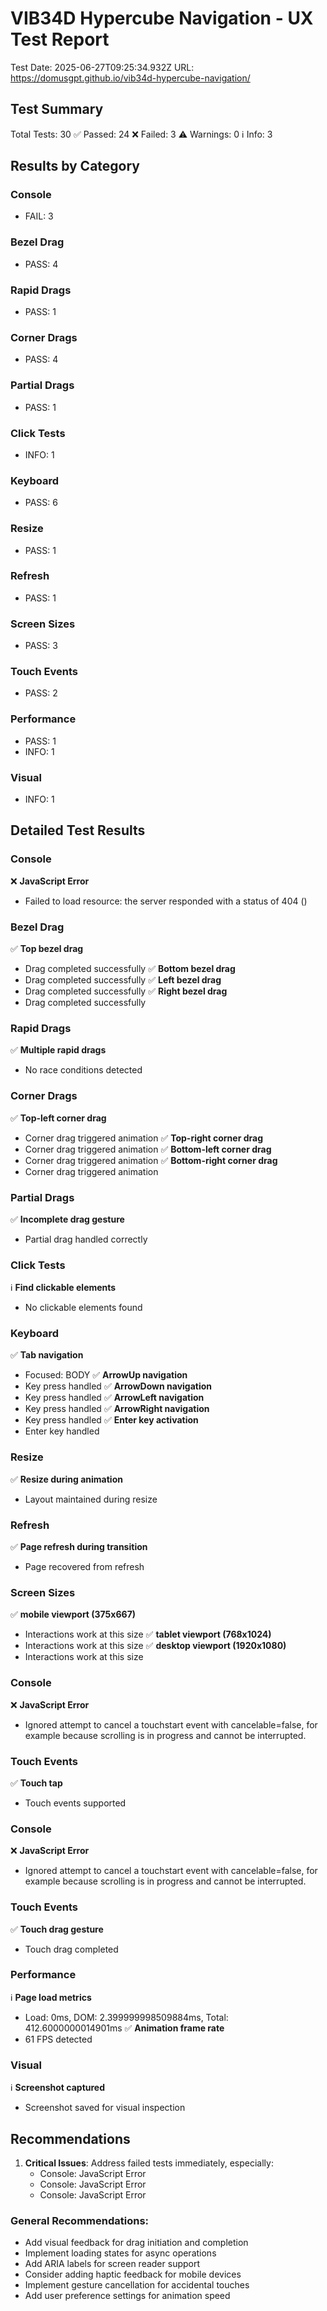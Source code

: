 # VIB34D Hypercube Navigation - UX Test Report

Test Date: 2025-06-27T09:25:34.932Z
URL: https://domusgpt.github.io/vib34d-hypercube-navigation/

## Test Summary

Total Tests: 30
✅ Passed: 24
❌ Failed: 3
⚠️  Warnings: 0
ℹ️  Info: 3

## Results by Category

### Console
- FAIL: 3

### Bezel Drag
- PASS: 4

### Rapid Drags
- PASS: 1

### Corner Drags
- PASS: 4

### Partial Drags
- PASS: 1

### Click Tests
- INFO: 1

### Keyboard
- PASS: 6

### Resize
- PASS: 1

### Refresh
- PASS: 1

### Screen Sizes
- PASS: 3

### Touch Events
- PASS: 2

### Performance
- PASS: 1
- INFO: 1

### Visual
- INFO: 1


## Detailed Test Results


### Console

❌ **JavaScript Error**
   - Failed to load resource: the server responded with a status of 404 ()

### Bezel Drag

✅ **Top bezel drag**
   - Drag completed successfully
✅ **Bottom bezel drag**
   - Drag completed successfully
✅ **Left bezel drag**
   - Drag completed successfully
✅ **Right bezel drag**
   - Drag completed successfully

### Rapid Drags

✅ **Multiple rapid drags**
   - No race conditions detected

### Corner Drags

✅ **Top-left corner drag**
   - Corner drag triggered animation
✅ **Top-right corner drag**
   - Corner drag triggered animation
✅ **Bottom-left corner drag**
   - Corner drag triggered animation
✅ **Bottom-right corner drag**
   - Corner drag triggered animation

### Partial Drags

✅ **Incomplete drag gesture**
   - Partial drag handled correctly

### Click Tests

ℹ️ **Find clickable elements**
   - No clickable elements found

### Keyboard

✅ **Tab navigation**
   - Focused: BODY
✅ **ArrowUp navigation**
   - Key press handled
✅ **ArrowDown navigation**
   - Key press handled
✅ **ArrowLeft navigation**
   - Key press handled
✅ **ArrowRight navigation**
   - Key press handled
✅ **Enter key activation**
   - Enter key handled

### Resize

✅ **Resize during animation**
   - Layout maintained during resize

### Refresh

✅ **Page refresh during transition**
   - Page recovered from refresh

### Screen Sizes

✅ **mobile viewport (375x667)**
   - Interactions work at this size
✅ **tablet viewport (768x1024)**
   - Interactions work at this size
✅ **desktop viewport (1920x1080)**
   - Interactions work at this size

### Console

❌ **JavaScript Error**
   - Ignored attempt to cancel a touchstart event with cancelable=false, for example because scrolling is in progress and cannot be interrupted.

### Touch Events

✅ **Touch tap**
   - Touch events supported

### Console

❌ **JavaScript Error**
   - Ignored attempt to cancel a touchstart event with cancelable=false, for example because scrolling is in progress and cannot be interrupted.

### Touch Events

✅ **Touch drag gesture**
   - Touch drag completed

### Performance

ℹ️ **Page load metrics**
   - Load: 0ms, DOM: 2.399999998509884ms, Total: 412.6000000014901ms
✅ **Animation frame rate**
   - 61 FPS detected

### Visual

ℹ️ **Screenshot captured**
   - Screenshot saved for visual inspection

## Recommendations

1. **Critical Issues**: Address failed tests immediately, especially:
   - Console: JavaScript Error
   - Console: JavaScript Error
   - Console: JavaScript Error

### General Recommendations:
- Add visual feedback for drag initiation and completion
- Implement loading states for async operations
- Add ARIA labels for screen reader support
- Consider adding haptic feedback for mobile devices
- Implement gesture cancellation for accidental touches
- Add user preference settings for animation speed